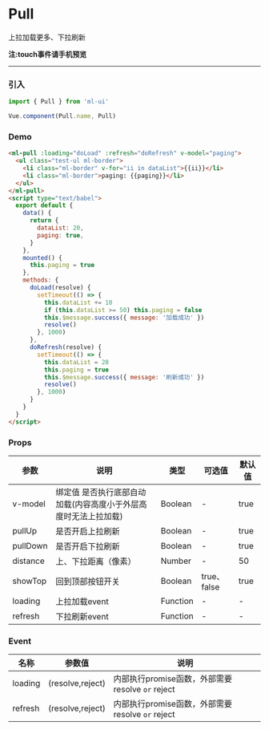 # Pull

上拉加载更多、下拉刷新

<strong>注:touch事件请手机预览</strong>
<hr>

### 引入

```js
import { Pull } from 'ml-ui'

Vue.component(Pull.name, Pull)
```
### Demo
```html
<ml-pull :loading="doLoad" :refresh="doRefresh" v-model="paging">
  <ul class="test-ul ml-border">
    <li class="ml-border" v-for="ii in dataList">{{ii}}</li>
    <li class="ml-border">paging: {{paging}}</li>
  </ul>
</ml-pull>
<script type="text/babel">
  export default {
    data() {
      return {
        dataList: 20,
        paging: true,
      }
    },
    mounted() {
      this.paging = true
    },
    methods: {
      doLoad(resolve) {
        setTimeout(() => {
          this.dataList += 10
          if (this.dataList >= 50) this.paging = false
          this.$message.success({ message: '加载成功' })
          resolve()
        }, 1000)
      },
      doRefresh(resolve) {
        setTimeout(() => {
          this.dataList = 20
          this.paging = true
          this.$message.success({ message: '刷新成功' })
          resolve()
        }, 1000)
      }
    }
  }
</script>
```
### Props
| 参数          | 说明            | 类型            | 可选值                 | 默认值   |
|-------------  |---------------- |---------------- |---------------------- |-------- |
| v-model        |绑定值 是否执行底部自动加载(内容高度小于外层高度时无法上拉加载) | Boolean  | - |  true| 
| pullUp         | 是否开启上拉刷新   | Boolean  | - | true |
| pullDown         |  是否开启下拉刷新  | Boolean  | - | true |
| distance       |  上、下拉距离（像素）  | Number  | - |  50| 
| showTop       |  回到顶部按钮开关  | Boolean  | true、false |  true| 
| loading         | 上拉加载event  | Function  | - |  -| 
| refresh        | 下拉刷新event   | Function  | - |  -| 

### Event

| 名称          |  参数值  |  说明|
|-------------  |------ |----- |
| loading         | (resolve,reject)   | 内部执行promise函数，外部需要resolve `or` reject  |
| refresh         | (resolve,reject)   | 内部执行promise函数，外部需要resolve `or` reject  |
